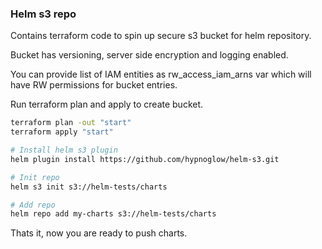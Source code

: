 ### Helm s3 repo

Contains terraform code to spin up secure s3 bucket for helm repository. 

Bucket has versioning, server side encryption and logging enabled. 

You can provide list of IAM entities as rw_access_iam_arns var which will have RW permissions for bucket entries. 


Run terraform plan and apply to create bucket.

```bash
terraform plan -out "start"
terraform apply "start"
```

```bash
# Install helm s3 plugin
helm plugin install https://github.com/hypnoglow/helm-s3.git

# Init repo
helm s3 init s3://helm-tests/charts

# Add repo 
helm repo add my-charts s3://helm-tests/charts
```
Thats it, now you are ready to push charts. 